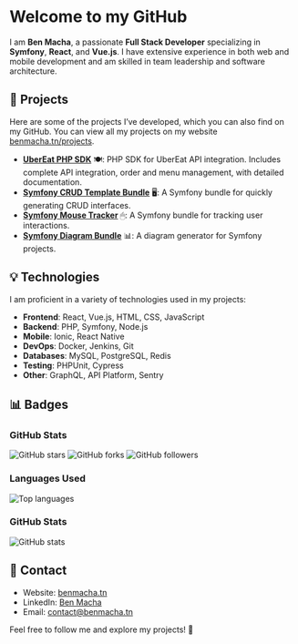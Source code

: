 # Welcome to my GitHub

I am **Ben Macha**, a passionate **Full Stack Developer** specializing in **Symfony**, **React**, and **Vue.js**. I have extensive experience in both web and mobile development and am skilled in team leadership and software architecture. 

## 🚀 Projects

Here are some of the projects I’ve developed, which you can also find on my GitHub. You can view all my projects on my website [benmacha.tn/projects](https://benmacha.tn/projects).

- **[UberEat PHP SDK](https://github.com/BenMacha/ubereat-php)** 🍽️: PHP SDK for UberEat API integration. Includes complete API integration, order and menu management, with detailed documentation.
- **[Symfony CRUD Template Bundle](https://github.com/BenMacha/Templatebundle)** 🖥: A Symfony bundle for quickly generating CRUD interfaces.
- **[Symfony Mouse Tracker](https://github.com/BenMacha/mouseTracker)** 🖱: A Symfony bundle for tracking user interactions.
- **[Symfony Diagram Bundle](https://github.com/BenMacha/diagram-bundle)** 📊: A diagram generator for Symfony projects.

## 💡 Technologies

I am proficient in a variety of technologies used in my projects:

- **Frontend**: React, Vue.js, HTML, CSS, JavaScript
- **Backend**: PHP, Symfony, Node.js
- **Mobile**: Ionic, React Native
- **DevOps**: Docker, Jenkins, Git
- **Databases**: MySQL, PostgreSQL, Redis
- **Testing**: PHPUnit, Cypress
- **Other**: GraphQL, API Platform, Sentry

## 📊 Badges

### GitHub Stats

![GitHub stars](https://img.shields.io/github/stars/BenMacha?style=social) ![GitHub forks](https://img.shields.io/github/forks/BenMacha?style=social) ![GitHub followers](https://img.shields.io/github/followers/BenMacha?style=social)

### Languages Used

![Top languages](https://github-readme-stats.vercel.app/api/top-langs/?username=BenMacha&layout=compact)

### GitHub Stats

![GitHub stats](https://github-readme-stats.vercel.app/api?username=BenMacha&show_icons=true&hide_title=true&count_private=true&hide=prs)

## 📝 Contact

- Website: [benmacha.tn](https://benmacha.tn)
- LinkedIn: [Ben Macha](https://www.linkedin.com/in/ben-macha)
- Email: contact@benmacha.tn

Feel free to follow me and explore my projects! 🚀
